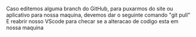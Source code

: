 Caso editemos alguma branch do GitHub, para puxarmos do site ou aplicativo para nossa maquina, devemos dar o seguinte comando
"git pull"
E reabrir nosso VScode para checar se a alteracao de codigo esta em nossa maquina